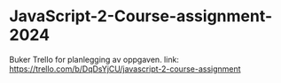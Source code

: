 # JavaScript-2-Course-assignment-2024

Buker Trello for planlegging av oppgaven. link: https://trello.com/b/DqDsYjCU/javascript-2-course-assignment
